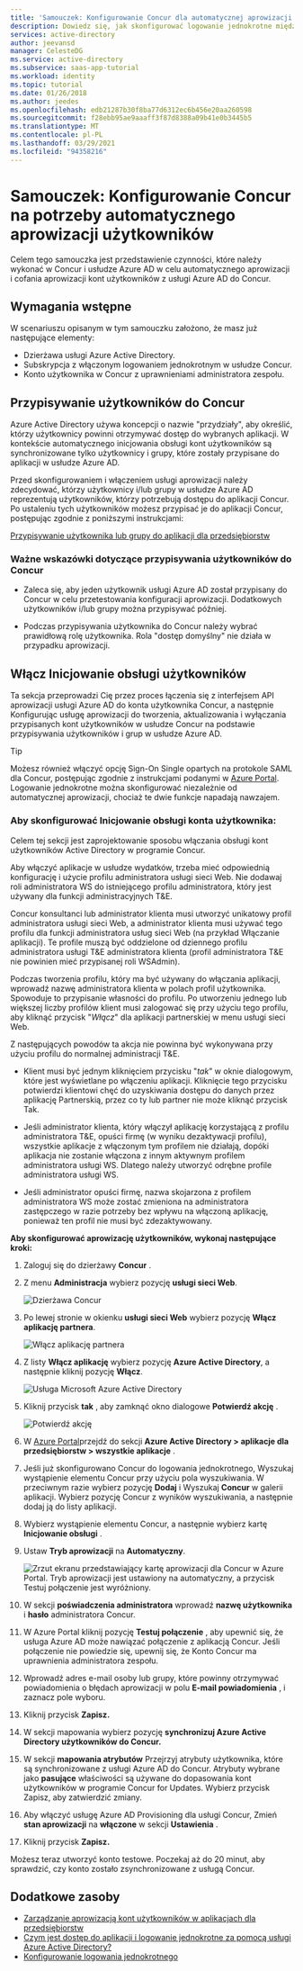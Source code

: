 ```yaml
---
title: 'Samouczek: Konfigurowanie Concur dla automatycznej aprowizacji użytkowników przy użyciu Azure Active Directory | Microsoft Docs'
description: Dowiedz się, jak skonfigurować logowanie jednokrotne między usługą Azure Active Directory i aplikacją Concur.
services: active-directory
author: jeevansd
manager: CelesteDG
ms.service: active-directory
ms.subservice: saas-app-tutorial
ms.workload: identity
ms.topic: tutorial
ms.date: 01/26/2018
ms.author: jeedes
ms.openlocfilehash: edb21287b30f8ba77d6312ec6b456e20aa260598
ms.sourcegitcommit: f28ebb95ae9aaaff3f87d8388a09b41e0b3445b5
ms.translationtype: MT
ms.contentlocale: pl-PL
ms.lasthandoff: 03/29/2021
ms.locfileid: "94358216"
---
```

# <a name="tutorial-configure-concur-for-automatic-user-provisioning"></a>Samouczek: Konfigurowanie Concur na potrzeby automatycznego aprowizacji użytkowników

Celem tego samouczka jest przedstawienie czynności, które należy wykonać w Concur i usłudze Azure AD w celu automatycznego aprowizacji i cofania aprowizacji kont użytkowników z usługi Azure AD do Concur.

## <a name="prerequisites"></a>Wymagania wstępne

W scenariuszu opisanym w tym samouczku założono, że masz już następujące elementy:

*   Dzierżawa usługi Azure Active Directory.
*   Subskrypcja z włączonym logowaniem jednokrotnym w usłudze Concur.
*   Konto użytkownika w Concur z uprawnieniami administratora zespołu.

## <a name="assigning-users-to-concur"></a>Przypisywanie użytkowników do Concur

Azure Active Directory używa koncepcji o nazwie "przydziały", aby określić, którzy użytkownicy powinni otrzymywać dostęp do wybranych aplikacji. W kontekście automatycznego inicjowania obsługi kont użytkowników są synchronizowane tylko użytkownicy i grupy, które zostały przypisane do aplikacji w usłudze Azure AD.

Przed skonfigurowaniem i włączeniem usługi aprowizacji należy zdecydować, którzy użytkownicy i/lub grupy w usłudze Azure AD reprezentują użytkowników, którzy potrzebują dostępu do aplikacji Concur. Po ustaleniu tych użytkowników możesz przypisać je do aplikacji Concur, postępując zgodnie z poniższymi instrukcjami:

[Przypisywanie użytkownika lub grupy do aplikacji dla przedsiębiorstw](../manage-apps/assign-user-or-group-access-portal.md)

### <a name="important-tips-for-assigning-users-to-concur"></a>Ważne wskazówki dotyczące przypisywania użytkowników do Concur

*   Zaleca się, aby jeden użytkownik usługi Azure AD został przypisany do Concur w celu przetestowania konfiguracji aprowizacji. Dodatkowych użytkowników i/lub grupy można przypisywać później.

*   Podczas przypisywania użytkownika do Concur należy wybrać prawidłową rolę użytkownika. Rola "dostęp domyślny" nie działa w przypadku aprowizacji.

## <a name="enable-user-provisioning"></a>Włącz Inicjowanie obsługi użytkowników

Ta sekcja przeprowadzi Cię przez proces łączenia się z interfejsem API aprowizacji usługi Azure AD do konta użytkownika Concur, a następnie Konfigurując usługę aprowizacji do tworzenia, aktualizowania i wyłączania przypisanych kont użytkowników w usłudze Concur na podstawie przypisywania użytkowników i grup w usłudze Azure AD.

> [!Tip] 
> Możesz również włączyć opcję Sign-On Single opartych na protokole SAML dla Concur, postępując zgodnie z instrukcjami podanymi w [Azure Portal](https://portal.azure.com). Logowanie jednokrotne można skonfigurować niezależnie od automatycznej aprowizacji, chociaż te dwie funkcje napadają nawzajem.

### <a name="to-configure-user-account-provisioning"></a>Aby skonfigurować Inicjowanie obsługi konta użytkownika:

Celem tej sekcji jest zaprojektowanie sposobu włączania obsługi kont użytkowników Active Directory w programie Concur.

Aby włączyć aplikacje w usłudze wydatków, trzeba mieć odpowiednią konfigurację i użycie profilu administratora usługi sieci Web. Nie dodawaj roli administratora WS do istniejącego profilu administratora, który jest używany dla funkcji administracyjnych T&E.

Concur konsultanci lub administrator klienta musi utworzyć unikatowy profil administratora usługi sieci Web, a administrator klienta musi używać tego profilu dla funkcji administratora usług sieci Web (na przykład Włączanie aplikacji). Te profile muszą być oddzielone od dziennego profilu administratora usługi T&E administratora klienta (profil administratora T&E nie powinien mieć przypisanej roli WSAdmin).

Podczas tworzenia profilu, który ma być używany do włączania aplikacji, wprowadź nazwę administratora klienta w polach profil użytkownika. Spowoduje to przypisanie własności do profilu. Po utworzeniu jednego lub większej liczby profilów klient musi zalogować się przy użyciu tego profilu, aby kliknąć przycisk "*Włącz*" dla aplikacji partnerskiej w menu usługi sieci Web.

Z następujących powodów ta akcja nie powinna być wykonywana przy użyciu profilu do normalnej administracji T&E.

* Klient musi być jednym kliknięciem przycisku "*tak*" w oknie dialogowym, które jest wyświetlane po włączeniu aplikacji. Kliknięcie tego przycisku potwierdzi klientowi chęć do uzyskiwania dostępu do danych przez aplikację Partnerskią, przez co ty lub partner nie może kliknąć przycisk Tak.

* Jeśli administrator klienta, który włączył aplikację korzystającą z profilu administratora T&E, opuści firmę (w wyniku dezaktywacji profilu), wszystkie aplikacje z włączonym tym profilem nie działają, dopóki aplikacja nie zostanie włączona z innym aktywnym profilem administratora usługi WS. Dlatego należy utworzyć odrębne profile administratora usługi WS.

* Jeśli administrator opuści firmę, nazwa skojarzona z profilem administratora WS może zostać zmieniona na administratora zastępczego w razie potrzeby bez wpływu na włączoną aplikację, ponieważ ten profil nie musi być zdezaktywowany.

**Aby skonfigurować aprowizację użytkowników, wykonaj następujące kroki:**

1. Zaloguj się do dzierżawy **Concur** .

2. Z menu **Administracja** wybierz pozycję **usługi sieci Web**.
   
    ![Dzierżawa Concur](./media/concur-provisioning-tutorial/IC721729.png "Dzierżawa Concur")

3. Po lewej stronie w okienku **usługi sieci Web** wybierz pozycję **Włącz aplikację partnera**.
   
    ![Włącz aplikację partnera](./media/concur-provisioning-tutorial/ic721730.png "Włącz aplikację partnera")

4. Z listy **Włącz aplikację** wybierz pozycję **Azure Active Directory**, a następnie kliknij pozycję **Włącz**.
   
    ![Usługa Microsoft Azure Active Directory](./media/concur-provisioning-tutorial/ic721731.png "Usługi Active Directory systemu Microsoft Azure")

5. Kliknij przycisk **tak** , aby zamknąć okno dialogowe **Potwierdź akcję** .
   
    ![Potwierdź akcję](./media/concur-provisioning-tutorial/ic721732.png "Potwierdź akcję")

6. W [Azure Portal](https://portal.azure.com)przejdź do sekcji **Azure Active Directory > aplikacje dla przedsiębiorstw > wszystkie aplikacje** .

7. Jeśli już skonfigurowano Concur do logowania jednokrotnego, Wyszukaj wystąpienie elementu Concur przy użyciu pola wyszukiwania. W przeciwnym razie wybierz pozycję **Dodaj** i Wyszukaj **Concur** w galerii aplikacji. Wybierz pozycję Concur z wyników wyszukiwania, a następnie dodaj ją do listy aplikacji.

8. Wybierz wystąpienie elementu Concur, a następnie wybierz kartę **Inicjowanie obsługi** .

9. Ustaw **Tryb aprowizacji** na **Automatyczny**. 
 
    ![Zrzut ekranu przedstawiający kartę aprowizacji dla Concur w Azure Portal. Tryb aprowizacji jest ustawiony na automatyczny, a przycisk Testuj połączenie jest wyróżniony.](./media/concur-provisioning-tutorial/provisioning.png)

10. W sekcji **poświadczenia administratora** wprowadź **nazwę użytkownika** i **hasło** administratora Concur.

11. W Azure Portal kliknij pozycję **Testuj połączenie** , aby upewnić się, że usługa Azure AD może nawiązać połączenie z aplikacją Concur. Jeśli połączenie nie powiedzie się, upewnij się, że Konto Concur ma uprawnienia administratora zespołu.

12. Wprowadź adres e-mail osoby lub grupy, które powinny otrzymywać powiadomienia o błędach aprowizacji w polu **E-mail powiadomienia** , i zaznacz pole wyboru.

13. Kliknij przycisk **Zapisz.**

14. W sekcji mapowania wybierz pozycję **synchronizuj Azure Active Directory użytkowników do Concur.**

15. W sekcji **mapowania atrybutów** Przejrzyj atrybuty użytkownika, które są synchronizowane z usługi Azure AD do Concur. Atrybuty wybrane jako **pasujące** właściwości są używane do dopasowania kont użytkowników w programie Concur for Updates. Wybierz przycisk Zapisz, aby zatwierdzić zmiany.

16. Aby włączyć usługę Azure AD Provisioning dla usługi Concur, Zmień **stan aprowizacji** na **włączone** w sekcji **Ustawienia** .

17. Kliknij przycisk **Zapisz.**

Możesz teraz utworzyć konto testowe. Poczekaj aż do 20 minut, aby sprawdzić, czy konto zostało zsynchronizowane z usługą Concur.

## <a name="additional-resources"></a>Dodatkowe zasoby

* [Zarządzanie aprowizacją kont użytkowników w aplikacjach dla przedsiębiorstw](tutorial-list.md)
* [Czym jest dostęp do aplikacji i logowanie jednokrotne za pomocą usługi Azure Active Directory?](../manage-apps/what-is-single-sign-on.md)
* [Konfigurowanie logowania jednokrotnego](concur-tutorial.md)